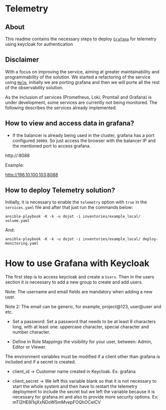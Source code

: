 # Telemetry

## About

This readme contains the necessary steps to deploy  [`Grafana`](https://grafana.com/grafana/) for telemetry using keycloak for authentication

## Disclaimer

With a focus on improving the service, aiming at greater maintainability and programmability of the solution. We started a refactoring of the service using [`Helm`](https://helm.sh/), initially we are porting grafana and then we will porte all the rest of the observability solution.

As the inclusion of services (Prometheus, Loki, Promtail and Grafana) is under development, some services are currently not being monitored. The following describes the services already implemented.

## How to view and access data in grafana?

* If the balancer is already being used in the cluster, grafana has a port configured ``30009``. So just access the browser with the balancer IP and the mentioned port to access grafana.

http://<ip-balancer>:8088

Example:

http://196.10.100.103:8088

## How to deploy Telemetry solution?

Initially, it is necessary to enable the ```telemetry``` option with ``true`` in the ``services.yaml`` file and after that just run the commands below:

```
ansible-playbook -K -k -u dojot -i inventories/example_local/ volume.yaml
```

And:

```
ansible-playbook -K -k -u dojot -i inventories/example_local/ deploy-monitoring.yaml
```

# How to use Grafana with Keycloak

The first step is to access keycloak and create a ``Users``. Then in the users section it is necessary to add a new group to create and add users.

Note: The username and email fields are mandatory when adding a new user.

Note 2: The email can be generic, for example, project@123, user@user and etc.

* Set a password: Set a password that needs to be at least 8 characters long, with at least one: uppercase character, special character and number character.

* Define in Role Mappings the visibility for your user, between: Admin, Editor or Viewer.

The environment variables must be modified if a client other than grafana is included and if a secret is created.

* client_id -> Customer name created in Keycloak. Ex: grafana

* client_secret -> We left this variable blank so that it is not necessary to start the whole system and then have to restart the telemetry deployment to include the secret but we left the variable because it is necessary for grafana.ini and also to provide more security options. Ex: mTl2HE6l1qXxNDoW5mMvepFOQhOCelCV
